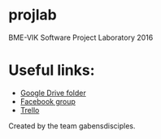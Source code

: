 # projlab
BME-VIK Software Project Laboratory 2016
# Useful links:
<ul>
<li><a href="https://drive.google.com/open?id=1aiqjF5pvMIoZE9btp4rLavD7Kt-2Qac1aM_V4OhGx1g">Google Drive folder</a></li>
<li><a href="https://www.facebook.com/groups/533227723524350/">Facebook group</a></li>
<li><a href="https://trello.com/b/4YOVSrMX/gaben-s-disciples">Trello</a></li>
</ul>
Created by the team gabensdisciples.
